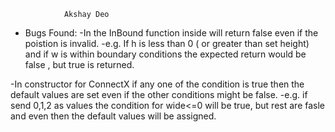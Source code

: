 				Akshay Deo
* Bugs Found:
-In the InBound function inside will return false even if the poistion is invalid.
	-e.g.
		If h is less than 0 ( or greater than set height) and if w is within boundary conditions the expected return would be false , but true is returned.

-In constructor for ConnectX if any one of the condition is true then the default values are set even if the other conditions might be false.
	-e.g.
		if send 0,1,2 as values the condition for wide<=0 will be true, but rest are fasle and even then the default values will be assigned.
